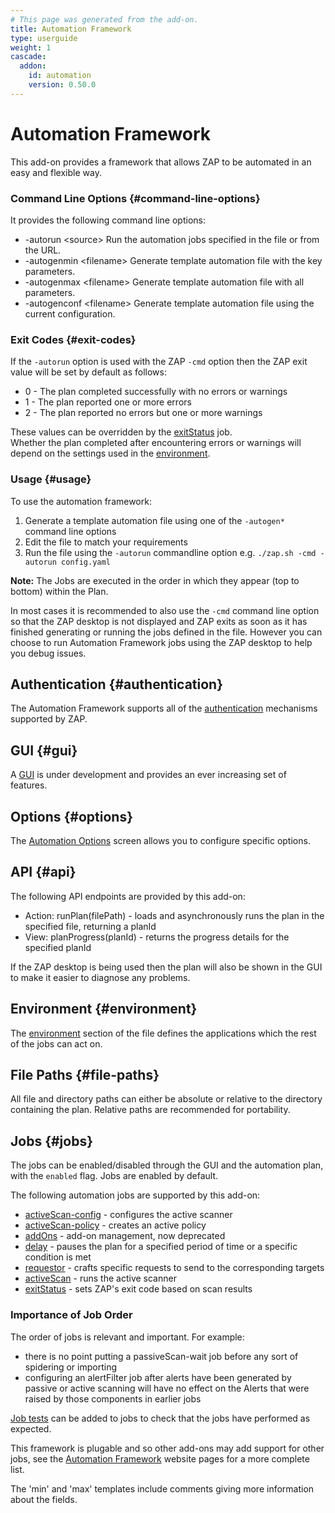 ```yaml
---
# This page was generated from the add-on.
title: Automation Framework
type: userguide
weight: 1
cascade:
  addon:
    id: automation
    version: 0.50.0
---
```


# Automation Framework

This add-on provides a framework that allows ZAP to be automated in an easy and flexible way.

### Command Line Options {#command-line-options}

It provides the following command line options:

* -autorun \<source\> Run the automation jobs specified in the file or from the URL.
* -autogenmin \<filename\> Generate template automation file with the key parameters.
* -autogenmax \<filename\> Generate template automation file with all parameters.
* -autogenconf \<filename\> Generate template automation file using the current configuration.

### Exit Codes {#exit-codes}

If the `-autorun` option is used with the ZAP `-cmd` option then the ZAP exit value will be set by default as follows:

* 0 - The plan completed successfully with no errors or warnings
* 1 - The plan reported one or more errors
* 2 - The plan reported no errors but one or more warnings

These values can be overridden by the [exitStatus](/docs/desktop/addons/automation-framework/job-exitstatus/) job.  
Whether the plan completed after encountering errors or warnings will depend on the settings used in the [environment](/docs/desktop/addons/automation-framework/environment/).

### Usage {#usage}

To use the automation framework:

1. Generate a template automation file using one of the `-autogen*` command line options
2. Edit the file to match your requirements
3. Run the file using the `-autorun` commandline option e.g. `./zap.sh -cmd -autorun config.yaml`

**Note:** The Jobs are executed in the order in which they appear (top to bottom) within the Plan.


In most cases it is recommended to also use the `-cmd` command line option so that the ZAP desktop is not displayed
and ZAP exits as soon as it has finished generating or running the jobs defined in the file.
However you can choose to run Automation Framework jobs using the ZAP desktop to help you debug issues.

## Authentication {#authentication}

The Automation Framework supports all of the [authentication](/docs/desktop/addons/automation-framework/authentication/) mechanisms supported by ZAP.

## GUI {#gui}

A [GUI](/docs/desktop/addons/automation-framework/gui/) is under development and provides an ever increasing set of features.

## Options {#options}

The [Automation Options](/docs/desktop/addons/automation-framework/options/) screen allows you to configure specific options.

## API {#api}

The following API endpoints are provided by this add-on:

* Action: runPlan(filePath) - loads and asynchronously runs the plan in the specified file, returning a planId
* View: planProgress(planId) - returns the progress details for the specified planId

If the ZAP desktop is being used then the plan will also be shown in the GUI to make it easier to diagnose any problems.

## Environment {#environment}

The [environment](/docs/desktop/addons/automation-framework/environment/) section of the file defines the applications which the rest of the jobs can act on.

## File Paths {#file-paths}

All file and directory paths can either be absolute or relative to the directory containing the plan. Relative paths are recommended for portability.

## Jobs {#jobs}

The jobs can be enabled/disabled through the GUI and the automation plan, with the `enabled` flag. Jobs are enabled by default.


The following automation jobs are supported by this add-on:

* [activeScan-config](/docs/desktop/addons/automation-framework/job-ascanconfig/) - configures the active scanner
* [activeScan-policy](/docs/desktop/addons/automation-framework/job-ascanpolicy/) - creates an active policy
* [addOns](/docs/desktop/addons/automation-framework/job-addons/) - add-on management, now deprecated
* [delay](/docs/desktop/addons/automation-framework/job-delay/) - pauses the plan for a specified period of time or a specific condition is met
* [requestor](/docs/desktop/addons/automation-framework/job-requestor/) - crafts specific requests to send to the corresponding targets
* [activeScan](/docs/desktop/addons/automation-framework/job-ascan/) - runs the active scanner
* [exitStatus](/docs/desktop/addons/automation-framework/job-exitstatus/) - sets ZAP's exit code based on scan results

### Importance of Job Order

The order of jobs is relevant and important. For example:

* there is no point putting a passiveScan-wait job before any sort of spidering or importing
* configuring an alertFilter job after alerts have been generated by passive or active scanning will have no effect on the Alerts that were raised by those components in earlier jobs


[Job tests](/docs/desktop/addons/automation-framework/tests/) can be added to jobs to check that the jobs have performed as expected.


This framework is plugable and so other add-ons may add support for other jobs, see the
[Automation Framework](/docs/automate/automation-framework/) website pages for a more complete list.


The 'min' and 'max' templates include comments giving more information about the fields.
